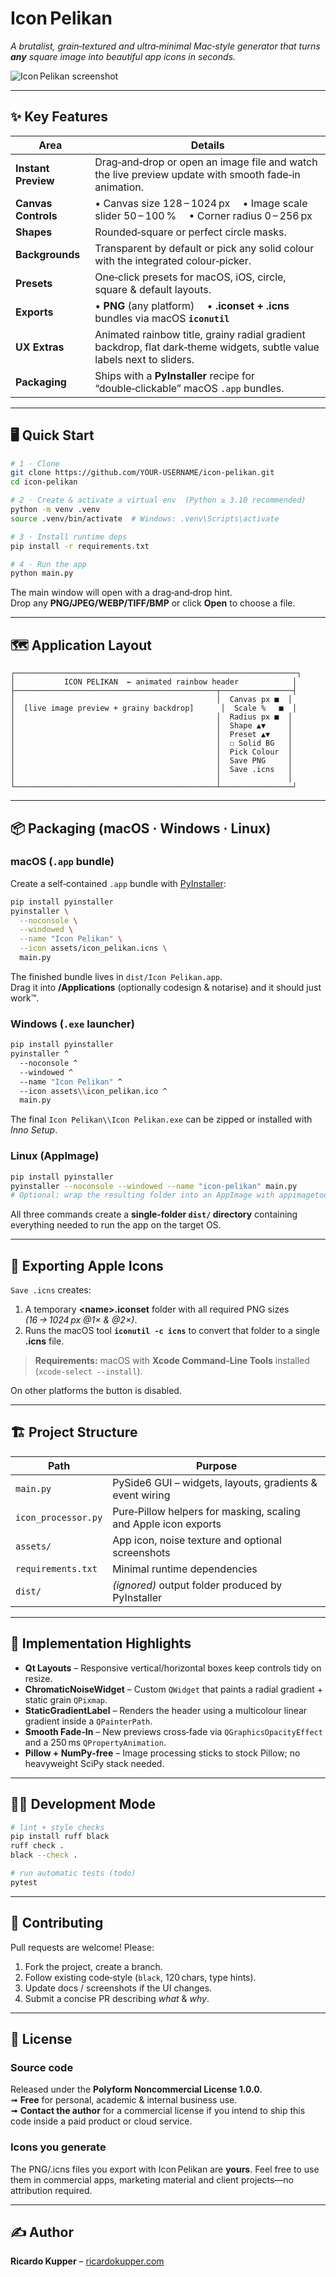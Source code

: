 # Icon Pelikan

*A brutalist, grain‑textured and ultra‑minimal Mac‑style generator that turns **any** square image into beautiful app icons in seconds.*

![Icon Pelikan screenshot](assets/screenshot.png) <!--‑‑ replace with your own screenshot –-->

---

## ✨ Key Features
| Area | Details |
|------|---------|
| **Instant Preview** | Drag‑and‑drop or open an image file and watch the live preview update with smooth fade‑in animation. |
| **Canvas Controls** | • Canvas size 128 – 1024 px  • Image scale slider 50 – 100 %  • Corner radius 0 – 256 px |
| **Shapes** | Rounded‑square or perfect circle masks. |
| **Backgrounds** | Transparent by default or pick any solid colour with the integrated colour‑picker. |
| **Presets** | One‑click presets for macOS, iOS, circle, square & default layouts. |
| **Exports** | • **PNG** (any platform)  • **.iconset + .icns** bundles via macOS **`iconutil`** |
| **UX Extras** | Animated rainbow title, grainy radial gradient backdrop, flat dark‑theme widgets, subtle value labels next to sliders. |
| **Packaging** | Ships with a **PyInstaller** recipe for “double‑clickable” macOS `.app` bundles. |

---

## 🖥️ Quick Start

```bash
# 1 · Clone
git clone https://github.com/YOUR‑USERNAME/icon‑pelikan.git
cd icon‑pelikan

# 2 · Create & activate a virtual env  (Python ≥ 3.10 recommended)
python -m venv .venv
source .venv/bin/activate  # Windows: .venv\Scripts\activate

# 3 · Install runtime deps
pip install -r requirements.txt

# 4 · Run the app
python main.py
```

The main window will open with a drag‑and‑drop hint.  
Drop any **PNG/JPEG/WEBP/TIFF/BMP** or click **Open** to choose a file.

---

## 🗺️ Application Layout

```
┌───────────────────────────────────────────────────────────────┐
│           ICON PELIKAN  ← animated rainbow header            │
├─────────────────────────────────────────────┬────────────────┤
│                                             │  Canvas px ■  │
│  [live image preview + grainy backdrop]      │  Scale %   ■  │
│                                             │  Radius px ■  │
│                                             │  Shape ▲▼     │
│                                             │  Preset ▲▼    │
│                                             │  ☐ Solid BG   │
│                                             │  Pick Colour  │
│                                             │  Save PNG     │
│                                             │  Save .icns   │
│                                             │               │
└─────────────────────────────────────────────┴────────────────┘
```

---

## 📦 Packaging (macOS · Windows · Linux)

### macOS (`.app` bundle)

Create a self‑contained `.app` bundle with [PyInstaller](https://pyinstaller.org):

```bash
pip install pyinstaller
pyinstaller \
  --noconsole \
  --windowed \
  --name "Icon Pelikan" \
  --icon assets/icon_pelikan.icns \
  main.py
```

The finished bundle lives in `dist/Icon Pelikan.app`.  
Drag it into **/Applications** (optionally codesign & notarise) and it should just work™.

### Windows (`.exe` launcher)

```bash
pip install pyinstaller
pyinstaller ^
  --noconsole ^
  --windowed ^
  --name "Icon Pelikan" ^
  --icon assets\\icon_pelikan.ico ^
  main.py
```

The final `Icon Pelikan\\Icon Pelikan.exe` can be zipped or installed with *Inno Setup*.

### Linux (AppImage)

```bash
pip install pyinstaller
pyinstaller --noconsole --windowed --name "icon-pelikan" main.py
# Optional: wrap the resulting folder into an AppImage with appimagetool
```

All three commands create a **single‑folder `dist/` directory** containing everything needed to run the app on the target OS.

---

## 🍏 Exporting Apple Icons

`Save .icns` creates:

1. A temporary **\<name\>.iconset** folder with all required PNG sizes *(16 → 1024 px @1× & @2×)*.
2. Runs the macOS tool **`iconutil -c icns`** to convert that folder to a single **.icns** file.

> **Requirements:** macOS with **Xcode Command‑Line Tools** installed (`xcode-select --install`).

On other platforms the button is disabled.

---

## 🏗️ Project Structure

| Path | Purpose |
|------|---------|
| `main.py` | PySide6 GUI – widgets, layouts, gradients & event wiring |
| `icon_processor.py` | Pure‑Pillow helpers for masking, scaling and Apple icon exports |
| `assets/` | App icon, noise texture and optional screenshots |
| `requirements.txt` | Minimal runtime dependencies |
| `dist/` | *(ignored)* output folder produced by PyInstaller |

---

## 🤖 Implementation Highlights

* **Qt Layouts** – Responsive vertical/horizontal boxes keep controls tidy on resize.
* **ChromaticNoiseWidget** – Custom `QWidget` that paints a radial gradient + static grain `QPixmap`.
* **StaticGradientLabel** – Renders the header using a multicolour linear gradient inside a `QPainterPath`.
* **Smooth Fade‑In** – New previews cross‑fade via `QGraphicsOpacityEffect` and a 250 ms `QPropertyAnimation`.
* **Pillow + NumPy‑free** – Image processing sticks to stock Pillow; no heavyweight SciPy stack needed.

---

## 👩‍💻 Development Mode

```bash
# lint + style checks
pip install ruff black
ruff check .
black --check .

# run automatic tests (todo)
pytest
```

---

## 🙌 Contributing

Pull requests are welcome! Please:

1. Fork the project, create a branch.
2. Follow existing code‑style (`black`, 120 chars, type hints).
3. Update docs / screenshots if the UI changes.
4. Submit a concise PR describing *what* & *why*.

---

## 📝 License

### Source code

Released under the **Polyform Noncommercial License 1.0.0**.  
➟ **Free** for personal, academic & internal business use.  
➟ **Contact the author** for a commercial license if you intend to ship this code inside a paid product or cloud service.

### Icons you generate

The PNG/.icns files you export with Icon Pelikan are **yours**. Feel free to use them in commercial apps, marketing material and client projects—no attribution required.

---

## ✍️ Author

**Ricardo Kupper** – [ricardokupper.com](https://ricardokupper.com)

